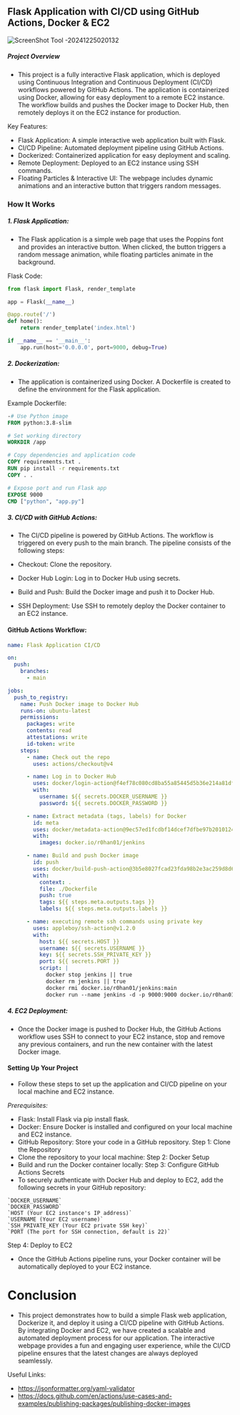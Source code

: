 ## Flask Application with CI/CD using GitHub Actions, Docker & EC2

![ScreenShot Tool -20241225020132](https://github.com/user-attachments/assets/a60782a6-6b27-49ac-bf03-4edbe1983d3c)

##### Project Overview
- This project is a fully interactive Flask application, which is deployed using Continuous Integration and Continuous Deployment (CI/CD) workflows powered by GitHub Actions. The application is containerized using Docker, allowing for easy deployment to a remote EC2 instance. The workflow builds and pushes the Docker image to Docker Hub, then remotely deploys it on the EC2 instance for production.

Key Features:
-  Flask Application: A simple interactive web application built with Flask.
- CI/CD Pipeline: Automated deployment pipeline using GitHub Actions.
- Dockerized: Containerized application for easy deployment and scaling.
- Remote Deployment: Deployed to an EC2 instance using SSH commands.
- Floating Particles & Interactive UI: The webpage includes dynamic animations and an interactive button that triggers random messages.
### How It Works
##### 1. Flask Application:
- The Flask application is a simple web page that uses the Poppins font and provides an interactive button. When clicked, the button triggers a random message animation, while floating particles animate in the background.

Flask Code:
```python
from flask import Flask, render_template

app = Flask(__name__)

@app.route('/')
def home():
    return render_template('index.html')

if __name__ == '__main__':
    app.run(host='0.0.0.0', port=9000, debug=True)
```
##### 2. Dockerization:
- The application is containerized using Docker. A Dockerfile is created to define the environment for the Flask application.

Example Dockerfile:
```dockerfile
-# Use Python image
FROM python:3.8-slim

# Set working directory
WORKDIR /app

# Copy dependencies and application code
COPY requirements.txt .
RUN pip install -r requirements.txt
COPY . .

# Expose port and run Flask app
EXPOSE 9000
CMD ["python", "app.py"]
```
##### 3. CI/CD with GitHub Actions:
- The CI/CD pipeline is powered by GitHub Actions. The workflow is triggered on every push to the main branch. The pipeline consists of the following steps:

- Checkout: Clone the repository.
- Docker Hub Login: Log in to Docker Hub using secrets.
- Build and Push: Build the Docker image and push it to Docker Hub.
- SSH Deployment: Use SSH to remotely deploy the Docker container to an EC2 instance.
#### GitHub Actions Workflow:
```yaml
name: Flask Application CI/CD

on:
  push:
    branches:
      - main

jobs:
  push_to_registry:
    name: Push Docker image to Docker Hub
    runs-on: ubuntu-latest
    permissions:
      packages: write
      contents: read
      attestations: write
      id-token: write
    steps:
      - name: Check out the repo
        uses: actions/checkout@v4

      - name: Log in to Docker Hub
        uses: docker/login-action@f4ef78c080cd8ba55a85445d5b36e214a81df20a
        with:
          username: ${{ secrets.DOCKER_USERNAME }}
          password: ${{ secrets.DOCKER_PASSWORD }}

      - name: Extract metadata (tags, labels) for Docker
        id: meta
        uses: docker/metadata-action@9ec57ed1fcdbf14dcef7dfbe97b2010124a938b7
        with:
          images: docker.io/r0han01/jenkins

      - name: Build and push Docker image
        id: push
        uses: docker/build-push-action@3b5e8027fcad23fda98b2e3ac259d8d67585f671
        with:
          context: .
          file: ./Dockerfile
          push: true
          tags: ${{ steps.meta.outputs.tags }}
          labels: ${{ steps.meta.outputs.labels }}

      - name: executing remote ssh commands using private key
        uses: appleboy/ssh-action@v1.2.0
        with:
          host: ${{ secrets.HOST }}
          username: ${{ secrets.USERNAME }}
          key: ${{ secrets.SSH_PRIVATE_KEY }}
          port: ${{ secrets.PORT }}
          script: |
            docker stop jenkins || true
            docker rm jenkins || true
            docker rmi docker.io/r0han01/jenkins:main
            docker run --name jenkins -d -p 9000:9000 docker.io/r0han01/jenkins:main
```
##### 4. EC2 Deployment:
- Once the Docker image is pushed to Docker Hub, the GitHub Actions workflow uses SSH to connect to your EC2 instance, stop and remove any previous containers, and run the new container with the latest Docker image.

#### Setting Up Your Project
- Follow these steps to set up the application and CI/CD pipeline on your local machine and EC2 instance.

*Prerequisites:*
- Flask: Install Flask via pip install flask.
- Docker: Ensure Docker is installed and configured on your local machine and EC2 instance.
- GitHub Repository: Store your code in a GitHub repository.
Step 1: Clone the Repository
- Clone the repository to your local machine:
Step 2: Docker Setup
- Build and run the Docker container locally:
Step 3: Configure GitHub Actions Secrets
- To securely authenticate with Docker Hub and deploy to EC2, add the following secrets in your GitHub repository:
```
`DOCKER_USERNAME`
`DOCKER_PASSWORD`
`HOST (Your EC2 instance's IP address)`
`USERNAME (Your EC2 username)`
`SSH_PRIVATE_KEY (Your EC2 private SSH key)`
`PORT (The port for SSH connection, default is 22)`
```
Step 4: Deploy to EC2
- Once the GitHub Actions pipeline runs, your Docker container will be automatically deployed to your EC2 instance.

# Conclusion
- This project demonstrates how to build a simple Flask web application, Dockerize it, and deploy it using a CI/CD pipeline with GitHub Actions. By integrating Docker and EC2, we have created a scalable and automated deployment process for our application. The interactive webpage provides a fun and engaging user experience, while the CI/CD pipeline ensures that the latest changes are always deployed seamlessly.

Useful Links:
- https://jsonformatter.org/yaml-validator
- https://docs.github.com/en/actions/use-cases-and-examples/publishing-packages/publishing-docker-images
